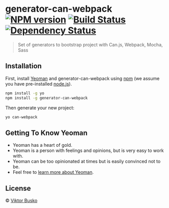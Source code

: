 # generator-can-webpack [![NPM version][npm-image]][npm-url] [![Build Status][travis-image]][travis-url] [![Dependency Status][daviddm-image]][daviddm-url]
> Set of generators to bootstrap project with Can.js, Webpack, Mocha, Sass

## Installation

First, install [Yeoman](http://yeoman.io) and generator-can-webpack using [npm](https://www.npmjs.com/) (we assume you have pre-installed [node.js](https://nodejs.org/)).

```bash
npm install -g yo
npm install -g generator-can-webpack
```

Then generate your new project:

```bash
yo can-webpack
```

## Getting To Know Yeoman

 * Yeoman has a heart of gold.
 * Yeoman is a person with feelings and opinions, but is very easy to work with.
 * Yeoman can be too opinionated at times but is easily convinced not to be.
 * Feel free to [learn more about Yeoman](http://yeoman.io/).

## License

 © [Viktor Busko]()


[npm-image]: https://badge.fury.io/js/generator-can-webpack.svg
[npm-url]: https://npmjs.org/package/generator-can-webpack
[travis-image]: https://travis-ci.org/Lighttree/generator-can-webpack.svg?branch=master
[travis-url]: https://travis-ci.org/Lighttree/generator-can-webpack
[daviddm-image]: https://david-dm.org/Lighttree/generator-can-webpack.svg?theme=shields.io
[daviddm-url]: https://david-dm.org/Lighttree/generator-can-webpack
